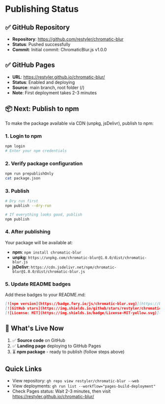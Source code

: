 # Publishing Status

## ✅ GitHub Repository
- **Repository**: https://github.com/restyler/chromatic-blur
- **Status**: Pushed successfully
- **Commit**: Initial commit: ChromaticBlur.js v1.0.0

## ✅ GitHub Pages
- **URL**: https://restyler.github.io/chromatic-blur/
- **Status**: Enabled and deploying
- **Source**: main branch, root folder (/)
- **Note**: First deployment takes 2-3 minutes

## 📦 Next: Publish to npm

To make the package available via CDN (unpkg, jsDelivr), publish to npm:

### 1. Login to npm
```bash
npm login
# Enter your npm credentials
```

### 2. Verify package configuration
```bash
npm run prepublishOnly
cat package.json
```

### 3. Publish
```bash
# Dry run first
npm publish --dry-run

# If everything looks good, publish
npm publish
```

### 4. After publishing
Your package will be available at:
- **npm**: `npm install chromatic-blur`
- **unpkg**: `https://unpkg.com/chromatic-blur@1.0.0/dist/chromatic-blur.js`
- **jsDelivr**: `https://cdn.jsdelivr.net/npm/chromatic-blur@1.0.0/dist/chromatic-blur.js`

### 5. Update README badges
Add these badges to your README.md:

```markdown
[![npm version](https://badge.fury.io/js/chromatic-blur.svg)](https://badge.fury.io/js/chromatic-blur)
[![GitHub stars](https://img.shields.io/github/stars/restyler/chromatic-blur.svg)](https://github.com/restyler/chromatic-blur/stargazers)
[![License: MIT](https://img.shields.io/badge/License-MIT-yellow.svg)](https://opensource.org/licenses/MIT)
```

## 🎉 What's Live Now

1. ✅ **Source code** on GitHub
2. ✅ **Landing page** deploying to GitHub Pages
3. ⏳ **npm package** - ready to publish (follow steps above)

## Quick Links

- View repository: `gh repo view restyler/chromatic-blur --web`
- View deployments: `gh run list --workflow="pages-build-deployment"`
- Check Pages status: Wait 2-3 minutes, then visit https://restyler.github.io/chromatic-blur/
